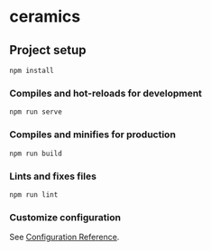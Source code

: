 # ceramics

## Project setup
```
npm install
```

### Compiles and hot-reloads for development
```
npm run serve
```

### Compiles and minifies for production
```
npm run build
```

### Lints and fixes files
```
npm run lint
```

### Customize configuration
See [Configuration Reference](https://cli.vuejs.org/config/).



<!-- 
Trellolänk    https://trello.com/b/QnbufN2I/keramik-webshop
ppt    https://docs.google.com/presentation/d/1G2gQBOK2DinekR53vZTMf0Fq6VpcgVkqyUi75DFbGtY/edit#slide=id.p
  -->